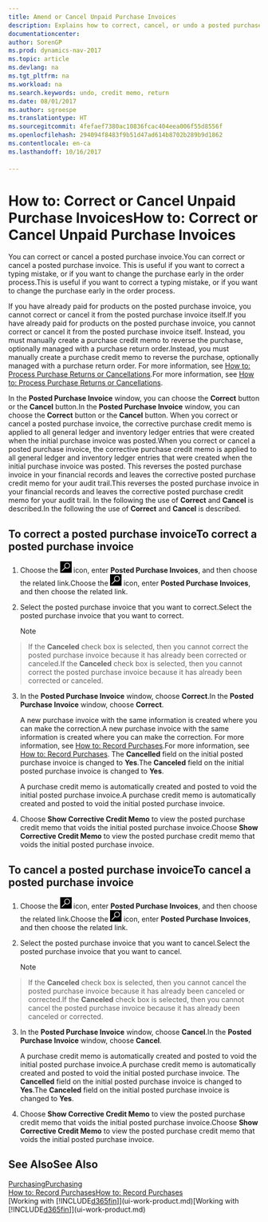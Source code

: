 ```yaml
---
title: Amend or Cancel Unpaid Purchase Invoices
description: Explains how to correct, cancel, or undo a posted purchase invoice and automatically create a purchase credit memo.
documentationcenter: 
author: SorenGP
ms.prod: dynamics-nav-2017
ms.topic: article
ms.devlang: na
ms.tgt_pltfrm: na
ms.workload: na
ms.search.keywords: undo, credit memo, return
ms.date: 08/01/2017
ms.author: sgroespe
ms.translationtype: HT
ms.sourcegitcommit: 4fefaef7380ac10836fcac404eea006f55d8556f
ms.openlocfilehash: 294094f8483f9b51d47ad614b8702b289b9d1862
ms.contentlocale: en-ca
ms.lasthandoff: 10/16/2017

---
```

# <a name="how-to-correct-or-cancel-unpaid-purchase-invoices"></a><span data-ttu-id="85631-103">How to: Correct or Cancel Unpaid Purchase Invoices</span><span class="sxs-lookup"><span data-stu-id="85631-103">How to: Correct or Cancel Unpaid Purchase Invoices</span></span>
<span data-ttu-id="85631-104">You can correct or cancel a posted purchase invoice.</span><span class="sxs-lookup"><span data-stu-id="85631-104">You can correct or cancel a posted purchase invoice.</span></span> <span data-ttu-id="85631-105">This is useful if you want to correct a typing mistake, or if you want to change the purchase early in the order process.</span><span class="sxs-lookup"><span data-stu-id="85631-105">This is useful if you want to correct a typing mistake, or if you want to change the purchase early in the order process.</span></span>

<span data-ttu-id="85631-106">If you have already paid for products on the posted purchase invoice, you cannot correct or cancel it from the posted purchase invoice itself.</span><span class="sxs-lookup"><span data-stu-id="85631-106">If you have already paid for products on the posted purchase invoice, you cannot correct or cancel it from the posted purchase invoice itself.</span></span> <span data-ttu-id="85631-107">Instead, you must manually create a purchase credit memo to reverse the purchase, optionally managed with a purchase return order.</span><span class="sxs-lookup"><span data-stu-id="85631-107">Instead, you must manually create a purchase credit memo to reverse the purchase, optionally managed with a purchase return order.</span></span> <span data-ttu-id="85631-108">For more information, see [How to: Process Purchase Returns or Cancellations](purchasing-how-process-purchase-returns-cancellations.md).</span><span class="sxs-lookup"><span data-stu-id="85631-108">For more information, see [How to: Process Purchase Returns or Cancellations](purchasing-how-process-purchase-returns-cancellations.md).</span></span>

<span data-ttu-id="85631-109">In the **Posted Purchase Invoice** window, you can choose the **Correct** button or the **Cancel** button.</span><span class="sxs-lookup"><span data-stu-id="85631-109">In the **Posted Purchase Invoice** window, you can choose the **Correct** button or the **Cancel** button.</span></span> <span data-ttu-id="85631-110">When you correct or cancel a posted purchase invoice, the corrective purchase credit memo is applied to all general ledger and inventory ledger entries that were created when the initial purchase invoice was posted.</span><span class="sxs-lookup"><span data-stu-id="85631-110">When you correct or cancel a posted purchase invoice, the corrective purchase credit memo is applied to all general ledger and inventory ledger entries that were created when the initial purchase invoice was posted.</span></span> <span data-ttu-id="85631-111">This reverses the posted purchase invoice in your financial records and leaves the corrective posted purchase credit memo for your audit trail.</span><span class="sxs-lookup"><span data-stu-id="85631-111">This reverses the posted purchase invoice in your financial records and leaves the corrective posted purchase credit memo for your audit trail.</span></span> <span data-ttu-id="85631-112">In the following the use of **Correct** and **Cancel** is described.</span><span class="sxs-lookup"><span data-stu-id="85631-112">In the following the use of **Correct** and **Cancel** is described.</span></span>

## <a name="to-correct-a-posted-purchase-invoice"></a><span data-ttu-id="85631-113">To correct a posted purchase invoice</span><span class="sxs-lookup"><span data-stu-id="85631-113">To correct a posted purchase invoice</span></span>
1. <span data-ttu-id="85631-114">Choose the ![Search for Page or Report](media/ui-search/search_small.png "Search for Page or Report icon") icon, enter **Posted Purchase Invoices**, and then choose the related link.</span><span class="sxs-lookup"><span data-stu-id="85631-114">Choose the ![Search for Page or Report](media/ui-search/search_small.png "Search for Page or Report icon") icon, enter **Posted Purchase Invoices**, and then choose the related link.</span></span>  
2. <span data-ttu-id="85631-115">Select the posted purchase invoice that you want to correct.</span><span class="sxs-lookup"><span data-stu-id="85631-115">Select the posted purchase invoice that you want to correct.</span></span>  

    > [!NOTE]  
>   <span data-ttu-id="85631-116">If the **Canceled** check box is selected, then you cannot correct the posted purchase invoice because it has already been corrected or canceled.</span><span class="sxs-lookup"><span data-stu-id="85631-116">If the **Canceled** check box is selected, then you cannot correct the posted purchase invoice because it has already been corrected or canceled.</span></span>
3. <span data-ttu-id="85631-117">In the **Posted Purchase Invoice** window, choose **Correct**.</span><span class="sxs-lookup"><span data-stu-id="85631-117">In the **Posted Purchase Invoice** window, choose **Correct**.</span></span>

    <span data-ttu-id="85631-118">A new purchase invoice with the same information is created where you can make the correction.</span><span class="sxs-lookup"><span data-stu-id="85631-118">A new purchase invoice with the same information is created where you can make the correction.</span></span> <span data-ttu-id="85631-119">For more information, see [How to: Record Purchases](purchasing-how-record-purchases.md).</span><span class="sxs-lookup"><span data-stu-id="85631-119">For more information, see [How to: Record Purchases](purchasing-how-record-purchases.md).</span></span> <span data-ttu-id="85631-120">The **Cancelled** field on the initial posted purchase invoice is changed to **Yes**.</span><span class="sxs-lookup"><span data-stu-id="85631-120">The **Canceled** field on the initial posted purchase invoice is changed to **Yes**.</span></span>

    <span data-ttu-id="85631-121">A purchase credit memo is automatically created and posted to void the initial posted purchase invoice.</span><span class="sxs-lookup"><span data-stu-id="85631-121">A purchase credit memo is automatically created and posted to void the initial posted purchase invoice.</span></span>
4. <span data-ttu-id="85631-122">Choose **Show Corrective Credit Memo** to view the posted purchase credit memo that voids the initial posted purchase invoice.</span><span class="sxs-lookup"><span data-stu-id="85631-122">Choose **Show Corrective Credit Memo** to view the posted purchase credit memo that voids the initial posted purchase invoice.</span></span>

## <a name="to-cancel-a-posted-purchase-invoice"></a><span data-ttu-id="85631-123">To cancel a posted purchase invoice</span><span class="sxs-lookup"><span data-stu-id="85631-123">To cancel a posted purchase invoice</span></span>
1. <span data-ttu-id="85631-124">Choose the ![Search for Page or Report](media/ui-search/search_small.png "Search for Page or Report icon") icon, enter **Posted Purchase Invoices**, and then choose the related link.</span><span class="sxs-lookup"><span data-stu-id="85631-124">Choose the ![Search for Page or Report](media/ui-search/search_small.png "Search for Page or Report icon") icon, enter **Posted Purchase Invoices**, and then choose the related link.</span></span>  
2. <span data-ttu-id="85631-125">Select the posted purchase invoice that you want to cancel.</span><span class="sxs-lookup"><span data-stu-id="85631-125">Select the posted purchase invoice that you want to cancel.</span></span>

    > [!NOTE]  
>   <span data-ttu-id="85631-126">If the **Canceled** check box is selected, then you cannot cancel the posted purchase invoice because it has already been canceled or corrected.</span><span class="sxs-lookup"><span data-stu-id="85631-126">If the **Canceled** check box is selected, then you cannot cancel the posted purchase invoice because it has already been canceled or corrected.</span></span>
3. <span data-ttu-id="85631-127">In the **Posted Purchase Invoice** window, choose **Cancel**.</span><span class="sxs-lookup"><span data-stu-id="85631-127">In the **Posted Purchase Invoice** window, choose **Cancel**.</span></span>

    <span data-ttu-id="85631-128">A purchase credit memo is automatically created and posted to void the initial posted purchase invoice.</span><span class="sxs-lookup"><span data-stu-id="85631-128">A purchase credit memo is automatically created and posted to void the initial posted purchase invoice.</span></span> <span data-ttu-id="85631-129">The **Cancelled** field on the initial posted purchase invoice is changed to **Yes**.</span><span class="sxs-lookup"><span data-stu-id="85631-129">The **Canceled** field on the initial posted purchase invoice is changed to **Yes**.</span></span>
4. <span data-ttu-id="85631-130">Choose **Show Corrective Credit Memo** to view the posted purchase credit memo that voids the initial posted purchase invoice.</span><span class="sxs-lookup"><span data-stu-id="85631-130">Choose **Show Corrective Credit Memo** to view the posted purchase credit memo that voids the initial posted purchase invoice.</span></span>

## <a name="see-also"></a><span data-ttu-id="85631-131">See Also</span><span class="sxs-lookup"><span data-stu-id="85631-131">See Also</span></span>
[<span data-ttu-id="85631-132">Purchasing</span><span class="sxs-lookup"><span data-stu-id="85631-132">Purchasing</span></span>](purchasing-manage-purchasing.md)  
[<span data-ttu-id="85631-133">How to: Record Purchases</span><span class="sxs-lookup"><span data-stu-id="85631-133">How to: Record Purchases</span></span>](purchasing-how-record-purchases.md)  
<span data-ttu-id="85631-134">[Working with [!INCLUDE[d365fin](includes/d365fin_md.md)]](ui-work-product.md)</span><span class="sxs-lookup"><span data-stu-id="85631-134">[Working with [!INCLUDE[d365fin](includes/d365fin_md.md)]](ui-work-product.md)</span></span>

